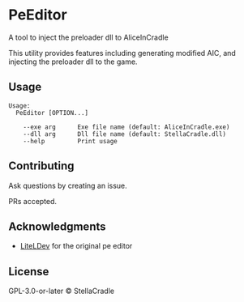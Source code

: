 # PeEditor

A tool to inject the preloader dll to AliceInCradle

This utility provides features including generating modified AIC, and injecting
the preloader dll to the game.

## Usage

```text
Usage:
  PeEditor [OPTION...]

    --exe arg      Exe file name (default: AliceInCradle.exe)
    --dll arg      Dll file name (default: StellaCradle.dll)
    --help         Print usage
```

## Contributing

Ask questions by creating an issue.

PRs accepted.

## Acknowledgments

- [LiteLDev](https://github.com/LiteLDev) for the original pe editor

## License

GPL-3.0-or-later © StellaCradle
